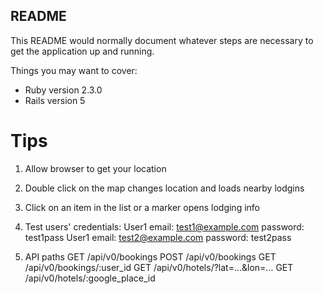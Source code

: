 ## README

This README would normally document whatever steps are necessary to get the
application up and running.

Things you may want to cover:

* Ruby version 2.3.0
* Rails version 5

# Tips

1. Allow browser to get your location

2. Double click on the map changes location and loads nearby lodgins

3. Click on an item in the list or a marker opens lodging info

4. Test users' credentials:
  User1
    email: test1@example.com
    password: test1pass
  User1
    email: test2@example.com
    password: test2pass

5. API paths
  GET /api/v0/bookings
  POST /api/v0/bookings
  GET /api/v0/bookings/:user_id
  GET /api/v0/hotels/?lat=...&lon=...
  GET /api/v0/hotels/:google_place_id

